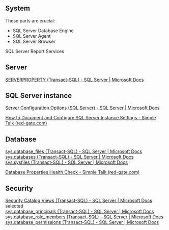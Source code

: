## System

These parts are crucial:  
- SQL Server Database Engine  
- SQL Server Agent  
- SQL Server Browser

SQL Server Report Services

## Server
 
[SERVERPROPERTY (Transact-SQL) - SQL Server | Microsoft Docs](https://docs.microsoft.com/en-us/sql/t-sql/functions/serverproperty-transact-sql?redirectedfrom=MSDN&view=sql-server-ver15)  

## SQL Server instance
  
[Server Configuration Options (SQL Server) - SQL Server | Microsoft Docs](https://docs.microsoft.com/en-us/sql/database-engine/configure-windows/server-configuration-options-sql-server?redirectedfrom=MSDN&view=sql-server-ver15)  
  
[How to Document and Configure SQL Server Instance Settings - Simple Talk (red-gate.com)](https://www.red-gate.com/simple-talk/databases/sql-server/database-administration-sql-server/how-to-document-and-configure-sql-server-instance-settings/?utm_source=simpletalk&utm_medium=weblink&utm_content=Eightsteps_tdavis&utm_campaign=sqlmonitor)  

## Database
  
[sys.database_files (Transact-SQL) - SQL Server | Microsoft Docs](https://docs.microsoft.com/en-us/sql/relational-databases/system-catalog-views/sys-database-files-transact-sql?redirectedfrom=MSDN&view=sql-server-ver15)  
[sys.databases (Transact-SQL) - SQL Server | Microsoft Docs](https://docs.microsoft.com/en-us/sql/relational-databases/system-catalog-views/sys-databases-transact-sql?redirectedfrom=MSDN&view=sql-server-ver15)  
[sys.sysfiles (Transact-SQL) - SQL Server | Microsoft Docs](https://docs.microsoft.com/en-us/sql/relational-databases/system-compatibility-views/sys-sysfiles-transact-sql?redirectedfrom=MSDN&view=sql-server-ver15)  
  
[Database Properties Health Check - Simple Talk (red-gate.com)](https://www.red-gate.com/simple-talk/databases/sql-server/database-administration-sql-server/database-properties-health-check/?utm_source=simpletalk&utm_medium=weblink&utm_content=Eightsteps_tdavis&utm_campaign=sqlmonitor)  
  
## Security

[Security Catalog Views (Transact-SQL) - SQL Server | Microsoft Docs](https://docs.microsoft.com/en-us/sql/relational-databases/system-catalog-views/security-catalog-views-transact-sql?view=sql-server-ver15)  
selected  
[sys.database_principals (Transact-SQL) - SQL Server | Microsoft Docs](https://docs.microsoft.com/en-us/sql/relational-databases/system-catalog-views/sys-database-principals-transact-sql?redirectedfrom=MSDN&view=sql-server-ver15)  
[sys.database_role_members (Transact-SQL) - SQL Server | Microsoft Docs](https://docs.microsoft.com/en-us/sql/relational-databases/system-catalog-views/sys-database-role-members-transact-sql?redirectedfrom=MSDN&view=sql-server-ver15)  
[sys.database_permissions (Transact-SQL) - SQL Server | Microsoft Docs](https://docs.microsoft.com/en-us/sql/relational-databases/system-catalog-views/sys-database-permissions-transact-sql?redirectedfrom=MSDN&view=sql-server-ver15)